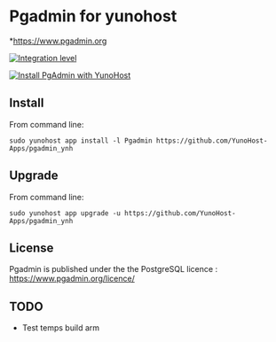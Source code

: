 Pgadmin for yunohost
========================

*https://www.pgadmin.org

[![Integration level](https://dash.yunohost.org/integration/pgadmin.svg)](https://ci-apps.yunohost.org/jenkins/job/pgadmin%20%28Community%29/lastBuild/consoleFull) 

[![Install PgAdmin with YunoHost](https://install-app.yunohost.org/install-with-yunohost.png)](https://install-app.yunohost.org/?app=pgadmin)

Install
-------

From command line:

`sudo yunohost app install -l Pgadmin https://github.com/YunoHost-Apps/pgadmin_ynh`

Upgrade
-------

From command line:

`sudo yunohost app upgrade -u https://github.com/YunoHost-Apps/pgadmin_ynh`


License
-------

Pgadmin is published under the  the PostgreSQL licence : https://www.pgadmin.org/licence/

TODO
----

- Test temps build arm